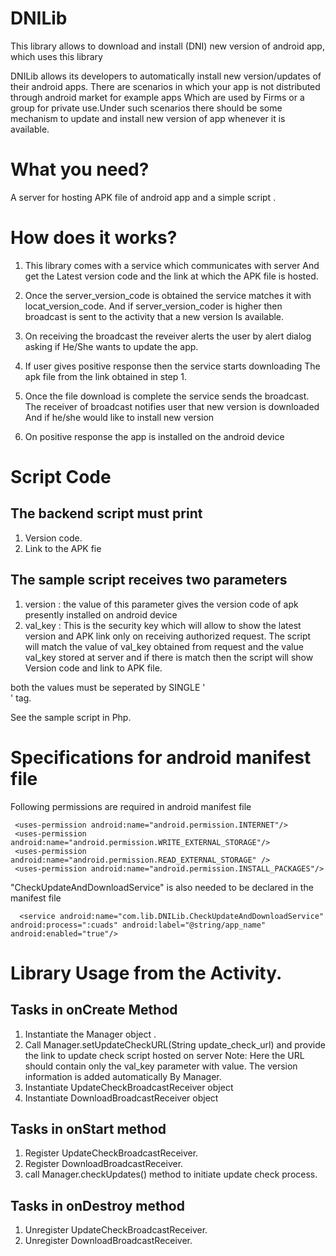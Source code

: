 DNILib
======

This library allows to download and install (DNI) new version of android app, which uses this library

DNILib allows its developers to automatically install new version/updates of their android apps.
There are scenarios in which your app is not distributed through android market for example apps
Which are used by Firms or a group for private use.Under such scenarios there should be some mechanism 
to update and install new version of app whenever it is available.

What you need?
==============
A server for hosting APK file of android app and a simple script .

How does it works?
==================
1. This library comes with a service which communicates with server 
   And get the Latest version code and the link at which the APK file is hosted.

2. Once the server_version_code is obtained the service matches it with locat_version_code.
   And if server_version_coder is higher then broadcast is sent to the activity that a new version
   Is available. 

3. On receiving the broadcast the reveiver alerts the user by alert dialog asking if
   He/She wants to update the app. 

4. If user gives positive response then the service starts downloading
   The apk file from the link obtained in step 1.

5. Once the file download is complete the service sends the broadcast.
   The receiver of broadcast notifies user that new version is downloaded
   And if he/she would like to install new version

6. On positive response the app is installed on the android device


Script Code
============

The backend script must print 
-------------------------------------
1. Version code.
2. Link to the APK fie


The sample script receives two parameters
------------------------------------------
1. version : the value of this parameter gives the version code of apk presently installed on android device
2. val_key : This is the security key which will allow to show the latest version and APK link only on receiving authorized request. The script will match the value of val_key obtained from request and the value val_key stored at server and if there is match then the script will show Version code and link to APK file.

both the values must be seperated by SINGLE '</br>' tag.

See the sample script in Php.


Specifications for android manifest file
========================================
Following permissions are required in android manifest file


     <uses-permission android:name="android.permission.INTERNET"/>
     <uses-permission android:name="android.permission.WRITE_EXTERNAL_STORAGE"/>
     <uses-permission android:name="android.permission.READ_EXTERNAL_STORAGE" />
     <uses-permission android:name="android.permission.INSTALL_PACKAGES"/>
   
"CheckUpdateAndDownloadService" is also needed to be declared in the manifest file

      <service android:name="com.lib.DNILib.CheckUpdateAndDownloadService" android:process=":cuads" android:label="@string/app_name" android:enabled="true"/>




Library Usage from the Activity.
================================


Tasks in  onCreate Method  
---------------------------------------------
 1. Instantiate the Manager object .
 2. Call Manager.setUpdateCheckURL(String update_check_url) and provide the link to update check script hosted on server
    Note: Here the URL should contain only the val_key parameter with value. The version information is added automatically
          By Manager. 
 3. Instantiate UpdateCheckBroadcastReceiver object 
 4. Instantiate DownloadBroadcastReceiver object

Tasks in onStart method
---------------------------------------------
1. Register UpdateCheckBroadcastReceiver.
2. Register DownloadBroadcastReceiver.
3. call Manager.checkUpdates() method to initiate update check process.

Tasks in onDestroy method
----------------------------------------------
1. Unregister UpdateCheckBroadcastReceiver.
2. Unregister DownloadBroadcastReceiver.
